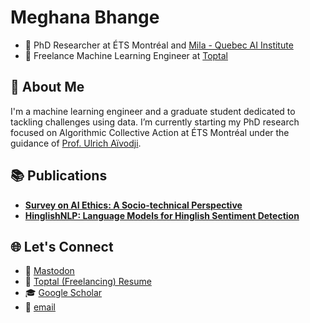 # Meghana Bhange

- 🔬 PhD Researcher at ÉTS Montréal and [Mila - Quebec AI Institute](https://mila.quebec/en/meghana-bhange)  
- 💼 Freelance Machine Learning Engineer at [Toptal](https://www.toptal.com/resume/meghana-bhange)

## 👋 About Me


I'm a machine learning engineer and a graduate student dedicated to tackling challenges using data. I’m currently starting my PhD research focused on Algorithmic Collective Action at ÉTS Montréal under the guidance of [Prof. Ulrich Aïvodji](https://aivodji.github.io/). 


## 📚 Publications

- [**Survey on AI Ethics: A Socio-technical Perspective**](https://arxiv.org/abs/2311.17228)  
- [**HinglishNLP: Language Models for Hinglish Sentiment Detection**](https://arxiv.org/abs/2008.09820)  

## 🌐 Let's Connect

- 🐘 [Mastodon](https://mastodon.social/@aspiringcat)  
- 💼 [Toptal (Freelancing) Resume](https://www.toptal.com/resume/meghana-bhange)  
- 🎓 [Google Scholar](https://scholar.google.com/citations?user=r75-7MoAAAAJ&hl)  
- 📧 [email](mailto:meghanabhange13@gmail.com)  
